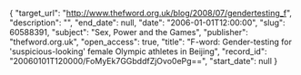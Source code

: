 {
  "target_url": "http://www.thefword.org.uk/blog/2008/07/gendertesting_f", 
  "description": "", 
  "end_date": null, 
  "date": "2006-01-01T12:00:00", 
  "slug": 60588391, 
  "subject": "Sex, Power and the Games", 
  "publisher": "thefword.org.uk", 
  "open_access": true, 
  "title": "F-word: Gender-testing for 'suspicious-looking' female Olympic athletes in Beijing", 
  "record_id": "20060101T120000/FoMyEk7GGbddfZjOvo0ePg==", 
  "start_date": null
}

